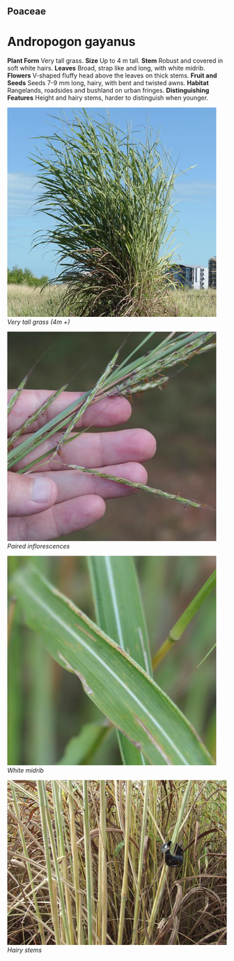 ## Poaceae
# Andropogon gayanus
 **Plant Form** Very tall grass. **Size** Up to 4 m tall. **Stem** Robust and covered in soft white hairs. **Leaves** Broad, strap like and long, with white midrib. **Flowers** V-shaped fluffy head above the leaves on thick stems. **Fruit and Seeds** Seeds 7-9 mm long, hairy, with bent and twisted awns. **Habitat** Rangelands, roadsides and bushland on urban fringes. **Distinguishing Features** Height and hairy stems, harder to distinguish when younger.


![Very tall grass (4m +)](100300_P1100817.jpg)
 *Very tall grass (4m +)* 

![Paired inflorescences](100089_P1122237.jpg)
 *Paired inflorescences* 

![White midrib](98043_P1133873.jpg)
 *White midrib* 

![Hairy stems](6534_DSCF3773.jpg)
 *Hairy stems* 

